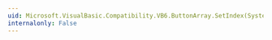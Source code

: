 ```yaml
---
uid: Microsoft.VisualBasic.Compatibility.VB6.ButtonArray.SetIndex(System.Windows.Forms.Button,System.Int16)
internalonly: False
---
```

